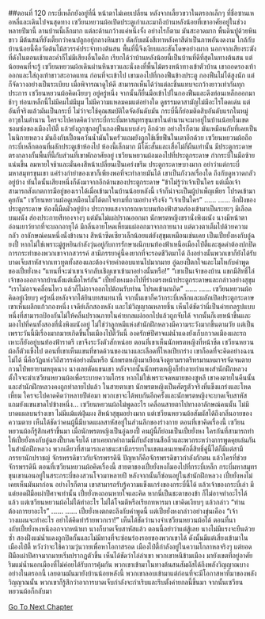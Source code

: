 ##ตอนที่ 120 กระบี่เหล็กยังอยู่ที่นี่ หน้าตาไม่เคยเปลี่ยน
หลังจากเลี้ยวขวาในตรอกเล็กๆ ที่ชื่อซานเหอหลี่และเดินไปจนสุดทาง เซวียนหยวนผ้อเปิดประตูเก่าและมาถึงบ้านหลังน้อยที่เขาอาศัยอยู่ในช่วงหลายปีมานี้
ลานบ้านนี้เล็กมาก แต่ละด้านกว้างแค่หนึ่งจั้ง อย่างไรก็ตาม มันสะอาดมาก พื้นดินปูด้วยหินขาว มีต้นสนที่ยังเตี้ยกว่าคนปลูกอยู่กลางหินขาว ตัดกับผนังสีเทาหลังคาสีดำเป็นภาพอันงดงาม
ใกล้กับบ้านน้อยนี้คือวัดต้นไม้สวรรค์ประจำทางต้นสน พื้นที่นี้จึงเงียบและสันโดษอย่างมาก นอกจากเสียงระฆังที่ดังในตอนเช้าและค่ำก็ไม่มีเสียงอื่นใดอีก
เรียกได้ว่าบ้านหลังน้อยนี้เป็นบ้านที่ดีที่สุดในทางต้นสน แต่น้อยคนที่จะรู้
เซวียนหยวนผ้อเดินผ่านหินขาวและนั่งลงที่พื้นไม้ตรงหน้าทางเข้าตัวบ้าน เขาถอดรองเท้าออกและใส่ถุงเท้าขาวสะอาดแทน
ก่อนที่จะเข้าไป เขามองไปที่กองฟืนข้างประตู
กองฟืนไม่ได้สูงนัก แต่ก็จัดวางอย่างเป็นระเบียบ เมื่อพิจารณาดูให้ดี สามารถเห็นได้ว่าแต่ละชิ้นแทบจะกว้างยาวเท่ากันทุกประการ
เซวียนหยวนผ้อคิดเงียบๆ อยู่ครู่หนึ่ง จากนั้นก็ยื่นมือเข้าไปในกองฟืนและดึงท่อนเหล็กออกมาช้าๆ
ท่อนเหล็กนี้ไม่มีคมไม่มีมุม ไม่มีความแหลมคมแต่อย่างใด ดูธรรมดาสามัญไม่มีอะไรโดดเด่น
แต่อันที่จริงแล้วมันเป็นกระบี่
ไม่ว่าจะใช้คุณสมบัติใดจัดอันดับมัน กระบี่นี้ก็ย่อมติดสิบอันดับแรกในหมู่อาวุธในตำนาน
ใครจะไปคาดคิดว่ากระบี่กระบี่มหาสมุทรขุนเขาในตำนานจะมาอยู่ในบ้านน้อยในเขตซอมซ่อของเมืองไป๋ตี้ แล้วยังถูกซุกอยู่ในกองฟืนแบบส่งๆ อีกด้วย
อย่างไรก็ตาม มันเหมือนกับที่เคยเป็นในนิกายหลวง มันถึงกับเปื้อนควันน้ำมันในครัวแถมยังถูกใช้เขี่ยฟืนในเตาอีกด้วย
เซวียนหยวนผ้อถือกระบี่เหล็กตอนที่ผลักประตูเข้าห้องไป
ห้องนี้เล็กมาก มีโต๊ะสั้นและเสื่อไม่กี่ผืนเท่านั้น มีประตูกระดาษตรงกลางกั้นพื้นที่นี้กับส่วนที่เขาพักอาศัยอยู่
เซวียนหยวนผ้อมองไปที่ประตูกระดาษ กำกระบี่ในมือซ้ายแน่นขึ้น ลมหายใจช้าและมั่นคงสีหน้าเปลี่ยนเป็นเคร่งขรึม
ประตูกระดาษบางมาก อย่าว่าแต่กระบี่มหาสมุทรขุนเขา แค่ร่างกำยำของเขาก็เพียงพอที่จะทำลายมันได้
เขาเป็นกังวลเรื่องใด ถึงกับดูหวาดกลัวอยู่บ้าง
ทันใดนั้นเสียงหนึ่งก็ดังมาจากอีกด้านของประตูกระดาษ
“ข้าไม่รู้ว่าเจ้าเป็นใคร แต่เมื่อเจ้าสามารถสังเกตการมีอยู่ของเราได้เมื่อเข้ามาในบ้านน้อยหลังนี้ เจ้าก็น่าจะเป็นผู้บำเพ็ญเพียร โปรดเข้ามาคุยกัน”
เซวียนหยวนผ้อดูเหมือนไม่ได้ตกใจยามที่ถามอย่างจริงจัง “เจ้าเป็นใคร”
……
……
อีกฝั่งของประตูกระดาษ
ห้องนี้มืดมัวอยู่บ้าง ประกายแสงจากรถเหาะบนท้องฟ้าสาดส่องเข้ามาเป็นระยะๆ
มีเลือดบนผนัง ส่องประกายสีทองจางๆ แต่มันไม่แผ่ปราณออกมา
นักพรตหญิงชรานั่งพิงผนัง นางมีหน้าตาอ่อนเยาว์ยากที่จะบอกอายุได้ มีกลิ่นอายโหดเหี้ยมแผ่ออกมาจากกายนาง แต่ดวงตาเต็มไปด้วยความกลัว
อาลักษณ์คนหนึ่งนั่งข้างนาง สีหน้าซีดเซียวเล็กน้อยแต่ยังสุขุมเหมือนเช่นเคย
เป็นเปี๋ยยั่งหงกับอู๋ฉยงปี้ หากไม่ใช่เพราะมู่ฮูหยินกำลังวุ่นอยู่กับการรักษาผนึกบนท้องฟ้าเหนือเมืองไป๋ตี้และชุดดำต้องปกปิดการกระทำของพวกเขาจากสวรรค์ สามีภรรยาคู่นี้คงยากที่จะรอดชีวิตมาได้ ถึงอย่างนั้นพวกเขาก็ยังได้รับบาดเจ็บสาหัสจากเทวทูตทั้งสองและต้องจ่ายค่าตอบแทนไปมากมาย
อู๋ฉยงปี้ตกใจและโมโหกับคำพูดของเปี๋ยยั่งหง “แทนที่จะฆ่าเขาเจ้ากลับเชิญเขาเข้ามาอย่างนั้นหรือ!”
“เขาเป็นเจ้าของบ้าน แขกมีสิทธิ์ไล่เจ้าของออกจากบ้านตั้งแต่เมื่อไหร่กัน”
เปี๋ยยั่งหงมองไปที่ร่างตรงหน้าประตูกระดาษและกล่าวอย่างสุขุม “เราไม่อาจเคลื่อนไหว แล้วก็ไม่อาจออกไปต้อนรับท่าน โปรดเข้ามาเถิด”
……
……
เซวียนหยวนผ้อคิดอยู่เงียบๆ ครู่หนึ่งหลังจากได้ยินบทสนทนานี้ จากนั้นเขาก็คว้ากระบี่เหล็กและผลักเปิดประตูกระดาษ
เขาเห็นผลึกแก้วกองหนึ่ง เจดีย์เล็กสองหลัง และไม้วิญญาณหลายชิ้น
เห็นได้ชัดว่านี่เป็นค่ายกลรูปแบบหนึ่งที่สามารถป้องกันไม่ให้คลื่นปราณภายในค่ายกลแผ่ออกไปแล้วถูกจับได้
จากนั้นก็เงยหน้าขึ้นและมองไปที่คนทั้งสองที่นั่งพิงผนังอยู่
ไม่ใช่ว่าลูกหมีแห่งสำนักฝึกหลวงมีความระวังมากขึ้นตามวัย แต่เป็นเพราะวันนี้มีเรื่องมากมายเกิดขึ้นในเมืองไป๋ตี้วันนี้ องครักษ์ปีศาจแม่น้ำแดงยังเก็บกวาดเมืองและรถเหาะก็ยังอยู่บนท้องฟ้าราตรี เขาจึงระวังตัวสักหน่อย
ตอนที่เขาเห็นนักพรตหญิงที่หน้าซีด เซวียนหยวนผ้อก็ตัวแข็งไป
ตอนที่เขาเห็นแขนที่ขาดด้วนของนางและเลือดที่ไหลเปียกร่าง เขาก็อดที่จะคิดอย่างฉงนไม่ได้ นี่คือวัฏแห่งวิถีสวรรค์อย่างนั้นหรือ
นักพรตหญิงมาเยือนจิงตูยามราตรีทรมานหมาจรจัดจนตาย กวนไป๋พยายามหยุดนาง นางเลยตัดแขนเขา
หลังจากนั้นนักพรตหญิงก็ทำลายกำแพงสำนักฝึกหลวง ตั้งใจจะฆ่าเซวียนหยวนผ้อเพื่อระบายความโกรธ
หากไม่ใช่เพราะจดหมายของซูหลี เขาคงตายในคืนนั้นและสำนักฝึกหลวงคงถูกทำลายไปแล้ว
ในสายตาเขา นักพรตหญิงเป็นศัตรูตัวจริงที่แข็งแกร่งและโหดเหี้ยม
ใครจะไปคาดคิดว่าหลายปีต่อมา พวกเขาจะได้พบกันอีกครั้งและนักพรตหญิงจะบาดเจ็บสาหัสแถมยังแขนขาดไปข้างหนึ่ง...
เซวียนหยวนผ้อไม่พูดอะไร เคลื่อนสายตาไปทางอาลักษณ์คนนั้น
ไม่มีบาดแผลบนร่างเขา ไม่มีแม้แต่ฝุ่นผง สีหน้าสุขุมอย่างมาก
แต่เซวียนหยวนผ้อสัมผัสได้ถึงกลิ่นอายของความตาย
เห็นได้ชัดว่าคนผู้นี้มีบาดแผลสาหัสอยู่ในส่วนลึกของร่างกาย
ตอนที่เขาคิดเรื่องนี้ เซวียนหยวนผ้อก็รู้สึกเศร้าขึ้นมา
เมื่อนักพรตหญิงเป็นอู๋ฉยงปี้ คนผู้นี้ก็ย่อมเป็นเปี๋ยยั่งหง
ใครกันที่สามารถทำให้เปี๋ยยั่งหงกับอู๋ฉยงปี้บาดเจ็บได้
เขาเคยถกคำถามนี้กับถังซานสือลิ่วและพวกระหว่างการพูดคุยเล่นกันในสำนักฝึกหลวง
พวกเดียวที่สามารถเอาชนะสามีภรรยาในเขตแดนเทพศักดิ์สิทธิ์คู่นี้ได้ก็มีแต่สามีภรรยานักปราชญ์ จักรพรรดิขาวกับจักรพรรดินี
ปัญหาก็คือจักรพรรดิขาวกำลังกักตน แล้วใครที่ช่วยจักรพรรดินี
ตอนที่เซวียนหยวนผ้อคิดเรื่องนี้ สายตาของเปี๋ยยั่งหงก็มองไปที่กระบี่เหล็ก
กระบี่มหาสมุทรขุนเขานอนอยู่ในสระกระบี่ของสวนโจวมาหลายปี หลังจากนั้นก็ซ่อนอยู่ในสำนักฝึกหลวง เปี๋ยยั่งหงไม่เคยเห็นมันมาก่อน อย่างไรก็ตาม เขาสามารถรับรู้ความแข็งแกร่งของกระบี่นี้ได้ แล้วเจ้าของกระบี่เล่า
มีแต่ยอดฝีมือเผ่าปีศาจเท่านั้น
เปี๋ยยั่งหงถอนหายใจและคิด หากนี่เป็นชะตาของข้า ก็ไม่อาจทำอะไรได้แล้ว
แต่เซวียนหยวนผ้อไม่ได้ทำอะไร ไม่ได้โจมตีหรือเรียกทหารมา
เขาคิดเงียบๆ แล้วกล่าว “ท่านต้องการยาอะไร”
……
……
เปี๋ยยั่งหงตกตะลึงกับคำพูดนี้
แต่เปี๋ยยั่งหงกล่าวอย่างขุ่นเคือง “เจ้าวางแผนจะทำอะไร อย่าได้คิดทำร้ายพวกเรา!”
เห็นได้ชัดว่านางจำเซวียนหยวนผ้อได้
ตอนที่นางกับเปี๋ยยั่งหงหนีออกจากหน้าผา นางก็บาดเจ็บสาหัสแล้ว ตอนนี้อย่าว่าแต่สู้เลย นางไม่มีแรงจะยืนด้วยซ้ำ
สองฝั่งแม่น้ำแดงถูกปิดกั้นและไม่มีทางที่จะซ่อนร่องรอยของพวกเขาได้ ดังนั้นมีแต่เสี่ยงเข้ามาในเมืองไป๋ตี้ หวังว่าจะใช้ความวุ่นวายเพื่อหาโอกาสรอด
เมืองไป๋ตี้กำลังอยู่ในความโกลาหลจริงๆ แต่ยอดฝีมือเผ่าปีศาจมากมายเริ่มปรากฏตัวขึ้น เห็นได้ชัดว่าไล่ล่าเขา
พวกเขาหนีข้ามเมือง มายังเขตที่อยู่อาศัยริมแม่น้ำนอกเมืองที่ไม่ค่อยได้รับการคุ้มกัน พวกเขาเข้ามาในทางต้นสนสัมผัสได้ถึงพลังวิญญาณบางอย่างในตรอกนี้ เลยตามมันมายังบ้านน้อยหลังนี้ พวกเขาลอบเข้ามาแต่ก่อนที่จะมีโอกาสหาที่มาของพลังวิญญาณนั้น พวกเขาก็รู้สึกว่าอาการบาดเจ็บกำลังจะกำเริบและรีบตั้งค่ายกลนี้ขึ้นมา
จากนั้นเซวียนหยวนผ้อก็กลับมา


[Go To Next Chapter]( ./947.md)
